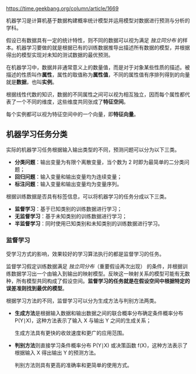 https://time.geekbang.org/column/article/1669

机器学习是计算机基于数据构建概率统计模型并运用模型对数据进行预测与分析的学科。

假设已有数据具有一定的统计特性，则不同的数据可以视为满足 *独立同分布* 的样本。机器学习要做的就是根据已有的训练数据推导出描述所有数据的模型，并根据得出的模型实现对未知的测试数据的最优预测。

在机器学习中，数据并非通常意义上的数量值，而是对于对象某些性质的描述。被描述的性质叫作**属性**，属性的取值称为**属性值**，不同的属性值有序排列得到的向量就是**数据**，也叫**实例**。

根据线性代数的知识，数据的不同属性之间可以视为相互独立，因而每个属性都代表了一个不同的维度，这些维度共同张成了**特征空间**。

每个实例都可以视为特征空间中的一个向量，即**特征向量**。

## 机器学习任务分类

实际的机器学习任务根据输入输出类型的不同，预测问题可以分为以下三类。

* **分类问题**：输出变量为有限个离散变量，当个数为 2 时即为最简单的二分类问题；
* **回归问题**：输入变量和输出变量均为连续变量；
* **标注问题**：输入变量和输出变量均为变量序列。

根据训练数据是否具有标签信息，可以将机器学习的任务分成以下三类。

* **监督学习**：基于已知类别的训练数据进行学习；
* **无监督学习**：基于未知类别的训练数据进行学习；
* **半监督学习**：同时使用已知类别和未知类别的训练数据进行学习。

### 监督学习

受学习方式的影响，效果较好的学习算法执行的都是监督学习的任务。

监督学习假定训练数据满足 *独立同分布*（重要假设再次出现） 的条件，并根据训练数据学习出一个由输入到输出的映射模型。反映这一映射关系的模型可能有无数种，所有模型共同构成了假设空间。**监督学习的任务就是在假设空间中根据特定的误差准则找到最优的模型**。

根据学习方法的不同，监督学习可以分为生成方法与判别方法两类。

* **生成方法**是根据输入数据和输出数据之间的联合概率分布确定条件概率分布 P(Y∣X)，这种方法表示了输入 X 与输出 Y 之间的生成关系；

  生成方法具有更快的收敛速度和更广的应用范围。

* **判别方法**则直接学习条件概率分布 P(Y∣X) 或决策函数 f(X)，这种方法表示了根据输入 X 得出输出 Y 的预测方法。

  判别方法则具有更高的准确率和更简单的使用方式。



[1]: /statistics/under-over-fit?id=三种拟合的演变
